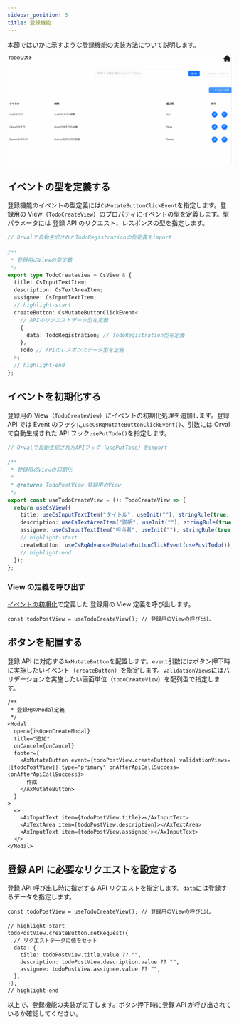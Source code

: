 ```yaml
---
sidebar_position: 3
title: 登録機能
---
```


本節ではいかに示すような登録機能の実装方法について説明します。

![登録機能の画像](../../../static/img/crud-create.gif)

## イベントの型を定義する

登録機能のイベントの型定義には`CsMutateButtonClickEvent`を指定します。登録用の View（`TodoCreateView`）のプロパティにイベントの型を定義します。型パラメータには 登録 API のリクエスト、レスポンスの型を指定します。

```ts title="src/app/todo/page.view.ts"
// Orvalで自動生成されたTodoRegistrationの型定義をimport

/**
 * 登録用のViewの型定義
 */
export type TodoCreateView = CsView & {
  title: CsInputTextItem;
  description: CsTextAreaItem;
  assignee: CsInputTextItem;
  // highlight-start
  createButton: CsMutateButtonClickEvent<
    // APIのリクエストデータ型を定義
    {
      data: TodoRegistration; // TodoRegistration型を定義
    },
    Todo // APIのレスポンスデータ型を定義
  >;
  // highlight-end
};
```

## イベントを初期化する

登録用の View（`TodoCreateView`）にイベントの初期化処理を追加します。登録 API では Event のフックに`useCsRqMutateButtonClickEvent()`、引数には Orval で自動生成された API フック`usePutTodo()`を指定します。

```ts title="src/app/todo/page.view.ts"
// Orvalで自動生成されたAPIフック（usePutTodo）をimport

/**
 * 登録用のViewの初期化
 *
 * @returns TodoPostView 登録用のView
 */
export const useTodoCreateView = (): TodoCreateView => {
  return useCsView({
    title: useCsInputTextItem("タイトル", useInit(""), stringRule(true, 1, 20), RW.Editable, "タイトルを入力してください"),
    description: useCsTextAreaItem("説明", useInit(""), stringRule(true, 1, 100), RW.Editable, "タスクの説明を入力してください"),
    assignee: useCsInputTextItem("担当者", useInit(""), stringRule(true, 1, 20), RW.Editable, "担当者を入力してください"),
    // highlight-start
    createButton: useCsRqAdvancedMutateButtonClickEvent(usePostTodo()), // イベントの初期化処理の追加
    // highlight-end
  });
};
```

### View の定義を呼び出す

[イベントの初期化](./create-feature.md#イベントを初期化する)で定義した 登録用の View 定義を呼び出します。

```tsx title="src/app/todo/TodoCreateModal.tsx"
const todoPostView = useTodoCreateView(); // 登録用のViewの呼び出し
```

## ボタンを配置する

登録 API に対応する`AxMutateButton`を配置します。`event`引数にはボタン押下時に実施したいイベント（`createButton`）を指定します。`validationViews`にはバリデーションを実施したい画面単位（`todoCreateView`）を配列型で指定します。

```tsx title="src/app/todo/TodoCreateModal.tsx"
/**
 * 登録用のModal定義
 */
<Modal
  open={isOpenCreateModal}
  title="追加"
  onCancel={onCancel}
  footer={
    <AxMutateButton event={todoPostView.createButton} validationViews={[todoPostView]} type="primary" onAfterApiCallSuccess={onAfterApiCallSuccess}>
      作成
    </AxMutateButton>
  }
>
  <>
    <AxInputText item={todoPostView.title}></AxInputText>
    <AxTextArea item={todoPostView.description}></AxTextArea>
    <AxInputText item={todoPostView.assignee}></AxInputText>
  </>
</Modal>
```

## 登録 API に必要なリクエストを設定する

登録 API 呼び出し時に指定する API リクエストを指定します。`data`には登録するデータを指定します。

```tsx title="src/app/todo/TodoCreateModal.tsx"
const todoPostView = useTodoCreateView(); // 登録用のViewの呼び出し

// highlight-start
todoPostView.createButton.setRequest({
  // リクエストデータに値をセット
  data: {
    title: todoPostView.title.value ?? "",
    description: todoPostView.description.value ?? "",
    assignee: todoPostView.assignee.value ?? "",
  },
});
// highlight-end
```

以上で、登録機能の実装が完了します。ボタン押下時に登録 API が呼び出されているか確認してください。
